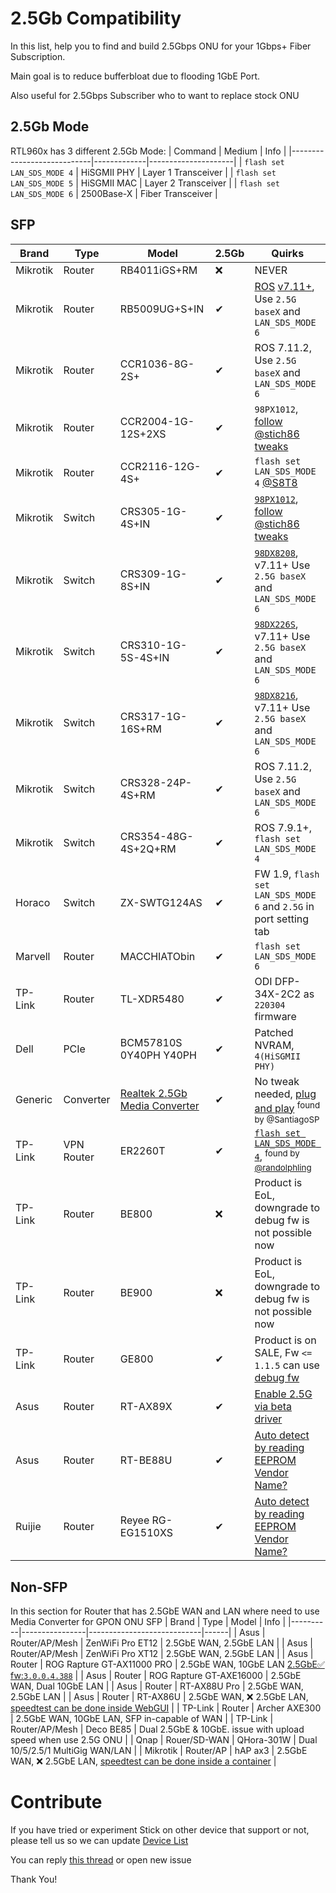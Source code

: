 # 2.5Gb Compatibility
In this list, help you to find and build 2.5Gbps ONU for your 1Gbps+ Fiber Subscription.

Main goal is to reduce bufferbloat due to flooding 1GbE Port.

Also useful for 2.5Gbps Subscriber who to want to replace stock ONU

## 2.5Gb Mode
RTL960x has 3 different 2.5Gb Mode:
| Command                    | Medium      | Info                |
|----------------------------|-------------|---------------------|
| `flash set LAN_SDS_MODE 4` | HiSGMII PHY | Layer 1 Transceiver |
| `flash set LAN_SDS_MODE 5` | HiSGMII MAC | Layer 2 Transceiver |
| `flash set LAN_SDS_MODE 6` | 2500Base-X  | Fiber Transceiver   |

## SFP
| Brand    | Type   | Model                     | 2.5Gb | Quirks |
|----------|--------|---------------------------|------------|--------|
| Mikrotik | Router | RB4011iGS+RM              | ❌ | NEVER |
| Mikrotik | Router | RB5009UG+S+IN             | ✔  | [ROS](https://forum.mikrotik.com/viewtopic.php?t=190351#p964617) [v7.11+](https://github.com/Anime4000/RTL960x/discussions/223#discussioncomment-7869296), Use `2.5G baseX` and `LAN_SDS_MODE 6` |
| Mikrotik | Router | CCR1036-8G-2S+            | ✔ | ROS 7.11.2, Use `2.5G baseX` and `LAN_SDS_MODE 6` |
| Mikrotik | Router | CCR2004-1G-12S+2XS        | ✔ | `98PX1012`, [follow @stich86 tweaks](https://github.com/Anime4000/RTL960x/issues/17#issuecomment-1101435506)|
| Mikrotik | Router | CCR2116-12G-4S+           | ✔ | `flash set LAN_SDS_MODE 4` [@S8T8](https://github.com/Anime4000/RTL960x/issues/122?notification_referrer_id=NT_kwDOAB0f67I1MzMwMTg0Mjc4OjE5MDg3MTU#issuecomment-1435783070) |
| Mikrotik | Switch | CRS305-1G-4S+IN           | ✔ | [`98PX1012`](https://forum.mikrotik.com/viewtopic.php?t=185066#p929130), [follow @stich86 tweaks](https://github.com/Anime4000/RTL960x/issues/17#issuecomment-1101435506) |
| Mikrotik | Switch | CRS309-1G-8S+IN           | ✔ | [`98DX8208`](https://forum.mikrotik.com/viewtopic.php?t=185066#p929130), v7.11+ Use `2.5G baseX` and `LAN_SDS_MODE 6` | 
| Mikrotik | Switch | CRS310-1G-5S-4S+IN        | ✔ | [`98DX226S`](https://forum.mikrotik.com/viewtopic.php?t=185066#p929130), v7.11+ Use `2.5G baseX` and `LAN_SDS_MODE 6` |
| Mikrotik | Switch | CRS317-1G-16S+RM          | ✔ | [`98DX8216`](https://forum.mikrotik.com/viewtopic.php?t=185066#p929130), v7.11+ Use `2.5G baseX` and `LAN_SDS_MODE 6` |
| Mikrotik | Switch | CRS328-24P-4S+RM          | ✔ | ROS 7.11.2, Use `2.5G baseX` and `LAN_SDS_MODE 6` |
| Mikrotik | Switch | CRS354-48G-4S+2Q+RM       | ✔ | ROS 7.9.1+, `flash set LAN_SDS_MODE 4` |
| Horaco   | Switch | ZX-SWTG124AS              | ✔ | FW 1.9, `flash set LAN_SDS_MODE 6` and `2.5G` in port setting tab |
| Marvell  | Router | MACCHIATObin              | ✔ | `flash set LAN_SDS_MODE 6` |
| TP-Link  | Router | TL-XDR5480                | ✔ | ODI DFP-34X-2C2 as `220304` firmware |
| Dell     | PCIe   | BCM57810S 0Y40PH Y40PH    | ✔ | Patched NVRAM, `4(HiSGMII PHY)` |
| Generic  | Converter | [Realtek 2.5Gb Media Converter](https://www.aliexpress.com/item/1005004340369253.html) | ✔ | No tweak needed, [plug and play](https://github.com/Anime4000/RTL960x/blob/main/Docs/Images/2.5G%20Media%20Converter.png) <sup>found by @SantiagoSP</sup> |
| TP-Link  | VPN Router | ER2260T               | ✔ | [`flash set LAN_SDS_MODE 4`](https://github.com/Anime4000/RTL960x/issues/17#issuecomment-1225109484), <sup>found by [@randolphling](https://github.com/randolphling)</sup>  |
| TP-Link  | Router     | BE800                 | ❌ | Product is EoL, downgrade to debug fw is not possible now |
| TP-Link  | Router     | BE900                 | ❌ | Product is EoL, downgrade to debug fw is not possible now |
| TP-Link  | Router     | GE800                 | ✔ | Product is on SALE, Fw `<= 1.1.5` can use [debug fw](https://github.com/Anime4000/RTL960x/tree/main/Firmware_Router/TP-Link/Archer%20GE800) |
| Asus     | Router     | RT-AX89X              | ✔ | [Enable 2.5G via beta driver](https://github.com/Anime4000/RTL960x/issues/191#issuecomment-1810119047) |
| Asus     | Router     | RT-BE88U              | ✔ | [Auto detect by reading EEPROM Vendor Name?](https://www.youtube.com/watch?v=qMQLvA3F4R0) |
| Ruijie   | Router     | Reyee RG-EG1510XS     | ✔ | [Auto detect by reading EEPROM Vendor Name?](https://github.com/Anime4000/RTL960x/blob/main/Docs/Images/Reyee%20RG-EG1510XS.jpg) |

## Non-SFP
In this section for Router that has 2.5GbE WAN and LAN where need to use Media Converter for GPON ONU SFP
| Brand    | Type           | Model                      | Info |
|----------|----------------|----------------------------|------|
| Asus     | Router/AP/Mesh | ZenWiFi Pro ET12           | 2.5GbE WAN, 2.5GbE LAN     |
| Asus     | Router/AP/Mesh | ZenWiFi Pro XT12           | 2.5GbE WAN, 2.5GbE LAN     |
| Asus     | Router         | ROG Rapture GT-AX11000 PRO | 2.5GbE WAN, 10GbE LAN [2.5GbE✅ fw:`3.0.0.4.388`](https://www.asus.com/support/FAQ/1049681/)      |
| Asus     | Router         | ROG Rapture GT-AXE16000    | 2.5GbE WAN, Dual 10GbE LAN |
| Asus     | Router         | RT-AX88U Pro               | 2.5GbE WAN, 2.5GbE LAN     |
| Asus     | Router         | RT-AX86U                   | 2.5GbE WAN, ❌ 2.5GbE LAN, [speedtest can be done inside WebGUI](https://forum.lowyat.net/index.php?showtopic=4925452&st=660&p=107398985&#entry107398985) |
| TP-Link  | Router         | Archer AXE300              | 2.5GbE WAN, 10GbE LAN, SFP in-capable of WAN |
| TP-Link  | Router/AP/Mesh | Deco BE85                  | Dual 2.5GbE & 10GbE. issue with upload speed when use 2.5G ONU |
| Qnap     | Rouer/SD-WAN   | QHora-301W                 | Dual 10/5/2.5/1 MultiGig WAN/LAN |
| Mikrotik | Router/AP      | hAP ax3                    | 2.5GbE WAN, ❌ 2.5GbE LAN, [speedtest can be done inside a container](https://tangentsoft.com/mikrotik/dir/speedtest-cli) |



# Contribute
If you have tried or experiment Stick on other device that support or not, please tell us so we can update [Device List](#device-list)

You can reply [this thread](https://github.com/Anime4000/RTL960x/issues/17) or open new issue

Thank You!
